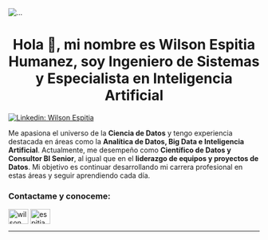 <img src="https://media.licdn.com/dms/image/D4E16AQE3fteJ4Lu3Zg/profile-displaybackgroundimage-shrink_350_1400/0/1679184027727?e=1684972800&v=beta&t=500YWt685UMLZu80QbuNf-R31cnYzEfleKVaQugqjuM" class="d-block w-100" alt="...">
<h1 align="center">Hola 👋, mi nombre es Wilson Espitia Humanez, soy Ingeniero de Sistemas y Especialista en Inteligencia Artificial  </h1>

[![Linkedin: Wilson Espitia](https://img.shields.io/badge/-WilsonEspitia-blue?style=flat-square&logo=Linkedin&logoColor=white&link=https://www.linkedin.com/in/wilsonespitia/)](https://www.linkedin.com/in/wilsonespitia/)

<p>
Me apasiona el universo de la <strong>Ciencia de Datos</strong> y tengo experiencia destacada en áreas como la <strong>Analítica de Datos, Big Data e Inteligencia Artificial</strong>. Actualmente, me desempeño como <strong>Científico de Datos y Consultor BI Senior</strong>, al igual que en el <strong>liderazgo de equipos y proyectos de Datos</strong>. Mi objetivo es continuar desarrollando mi carrera profesional en estas áreas y seguir aprendiendo cada día.
</p>

<h3 align="left">Contactame y conoceme:</h3>
<p align="left">
<a href="https://www.linkedin.com/in/wilsonespitia/" target="blank"><img align="center" src="https://raw.githubusercontent.com/rahuldkjain/github-profile-readme-generator/master/src/images/icons/Social/linked-in-alt.svg" alt="wilson espitia" height="30" width="40" /></a>
<a href="https://instagram.com/espitiahumanez" target="blank"><img align="center" src="https://raw.githubusercontent.com/rahuldkjain/github-profile-readme-generator/master/src/images/icons/Social/instagram.svg" alt="espitiahumanez" height="30" width="40" /></a>
</p><hr>

